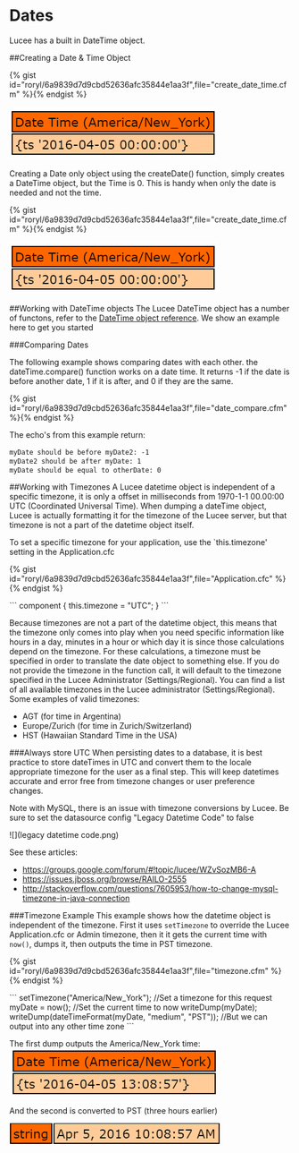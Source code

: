 # Dates

Lucee has a built in DateTime object.

##Creating a Date & Time Object

{% gist id="roryl/6a9839d7d9cbd52636afc35844e1aa3f",file="create_date_time.cfm" %}{% endgist %}

![](date.png)


Creating a Date only object using the createDate() function, simply creates a DateTime object, but the Time is 0. This is handy when only the date is needed and not the time.

{% gist id="roryl/6a9839d7d9cbd52636afc35844e1aa3f",file="create_date_time.cfm" %}{% endgist %}

![](date.png)

##Working with DateTime objects
The Lucee DateTime object has a number of functons, refer to the [DateTime object reference](http://luceedocs.herokuapp.com/objects). We show an example here to get you started

###Comparing Dates

The following example shows comparing dates with each other. the dateTime.compare() function works on a date time. It returns -1 if the date is before another date, 1 if it is after, and 0 if they are the same.

{% gist id="roryl/6a9839d7d9cbd52636afc35844e1aa3f",file="date_compare.cfm" %}{% endgist %}

The echo's from this example return:

```
myDate should be before myDate2: -1
myDate2 should be after myDate: 1 
myDate should be equal to otherDate: 0
```

##Working with Timezones
A Lucee datetime object is independent of a specific timezone, it is only a offset in milliseconds from 1970-1-1 00.00:00 UTC (Coordinated Universal Time). When dumping a dateTime object, Lucee is actually formatting it for the timezone of the Lucee server, but that timezone is not a part of the datetime object itself.

To set a specific timezone for your application, use the `this.timezone' setting in the Application.cfc

{% gist id="roryl/6a9839d7d9cbd52636afc35844e1aa3f",file="Application.cfc" %}{% endgist %}

<noscript>
```
component {
	this.timezone = "UTC";
}
```
</noscript>

Because timezones are not a part of the datetime object, this means that the timezone only comes into play when you need specific information like hours in a day, minutes in a hour or which day it is since those calculations depend on the timezone. For these calculations, a timezone must be specified in order to translate the date object to something else. If you do not provide the timezone in the function call, it will default to the timezone specified in the Lucee Administrator (Settings/Regional). You can find a list of all available timezones in the Lucee administrator (Settings/Regional). Some examples of valid timezones:

- AGT (for time in Argentina)
- Europe/Zurich (for time in Zurich/Switzerland)
- HST (Hawaiian Standard Time in the USA)

###Always store UTC
When persisting dates to a database, it is best practice to store dateTimes in UTC and convert them to the locale appropriate timezone for the user as a final step. This will keep datetimes accurate and error free from timezone changes or user preference changes.

Note with MySQL, there is an issue with timezone conversions by Lucee. Be sure to set the datasource config "Legacy Datetime Code" to false

![](legacy datetime code.png)

See these articles:
* https://groups.google.com/forum/#!topic/lucee/WZvSozMB6-A
* https://issues.jboss.org/browse/RAILO-2555
* http://stackoverflow.com/questions/7605953/how-to-change-mysql-timezone-in-java-connection

###Timezone Example
This example shows how the datetime object is independent of the timezone. First it uses `setTimezone` to override the Lucee Application.cfc or Admin timezone, then it it gets the current time with `now()`, dumps it, then outputs the time in PST timezone. 

{% gist id="roryl/6a9839d7d9cbd52636afc35844e1aa3f",file="timezone.cfm" %}{% endgist %}

<noscript>
```
<cfscript>
setTimezone("America/New_York"); //Set a timezone for this request
myDate = now(); //Set the current time to now
writeDump(myDate);
writeDump(dateTimeFormat(myDate, "medium", "PST")); //But we can output into any other time zone
</cfscript>
```
</noscript>

The first dump outputs the America/New_York time:
![](est.png)

And the second is converted to PST  (three hours earlier)

![](pst.png)


